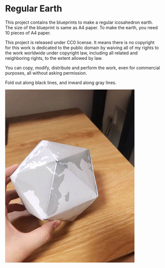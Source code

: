 # Regular Earth

This project contains the blueprints to make a regular icosahedron earth. The size of the blueprint is same as A4 paper. To make the earth, you need 10 pieces of A4 paper.

This project is released under CC0 license. It means there is no copyright for this work is dedicated to the public domain by waiving all of my rights to the work worldwide under copyright law, including all related and neighboring rights, to the extent allowed by law.

You can copy, modify, distribute and perform the work, even for commercial purposes, all without asking permission.

Fold out along black lines, and inward along gray lines.

<img src="https://raw.githubusercontent.com/Sneezry/Regular-Earth/master/earth.jpg" width="420" alt="Regular Earth">
